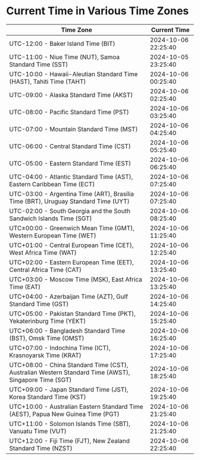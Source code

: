 # Current Time in Various Time Zones

| Time Zone | Current Time |
|-----------|--------------|
| UTC-12:00 - Baker Island Time (BIT) | 2024-10-06 22:25:40 |
| UTC-11:00 - Niue Time (NUT), Samoa Standard Time (SST) | 2024-10-05 23:25:40 |
| UTC-10:00 - Hawaii-Aleutian Standard Time (HAST), Tahiti Time (TAHT) | 2024-10-06 00:25:40 |
| UTC-09:00 - Alaska Standard Time (AKST) | 2024-10-06 02:25:40 |
| UTC-08:00 - Pacific Standard Time (PST) | 2024-10-06 03:25:40 |
| UTC-07:00 - Mountain Standard Time (MST) | 2024-10-06 04:25:40 |
| UTC-06:00 - Central Standard Time (CST) | 2024-10-06 05:25:40 |
| UTC-05:00 - Eastern Standard Time (EST) | 2024-10-06 06:25:40 |
| UTC-04:00 - Atlantic Standard Time (AST), Eastern Caribbean Time (ECT) | 2024-10-06 07:25:40 |
| UTC-03:00 - Argentina Time (ART), Brasília Time (BRT), Uruguay Standard Time (UYT) | 2024-10-06 07:25:40 |
| UTC-02:00 - South Georgia and the South Sandwich Islands Time (SGT) | 2024-10-06 08:25:40 |
| UTC±00:00 - Greenwich Mean Time (GMT), Western European Time (WET) | 2024-10-06 11:25:40 |
| UTC+01:00 - Central European Time (CET), West Africa Time (WAT) | 2024-10-06 12:25:40 |
| UTC+02:00 - Eastern European Time (EET), Central Africa Time (CAT) | 2024-10-06 13:25:40 |
| UTC+03:00 - Moscow Time (MSK), East Africa Time (EAT) | 2024-10-06 13:25:40 |
| UTC+04:00 - Azerbaijan Time (AZT), Gulf Standard Time (GST) | 2024-10-06 14:25:40 |
| UTC+05:00 - Pakistan Standard Time (PKT), Yekaterinburg Time (YEKT) | 2024-10-06 15:25:40 |
| UTC+06:00 - Bangladesh Standard Time (BST), Omsk Time (OMST) | 2024-10-06 16:25:40 |
| UTC+07:00 - Indochina Time (ICT), Krasnoyarsk Time (KRAT) | 2024-10-06 17:25:40 |
| UTC+08:00 - China Standard Time (CST), Australian Western Standard Time (AWST), Singapore Time (SGT) | 2024-10-06 18:25:40 |
| UTC+09:00 - Japan Standard Time (JST), Korea Standard Time (KST) | 2024-10-06 19:25:40 |
| UTC+10:00 - Australian Eastern Standard Time (AEST), Papua New Guinea Time (PGT) | 2024-10-06 21:25:40 |
| UTC+11:00 - Solomon Islands Time (SBT), Vanuatu Time (VUT) | 2024-10-06 21:25:40 |
| UTC+12:00 - Fiji Time (FJT), New Zealand Standard Time (NZST) | 2024-10-06 22:25:40 |
